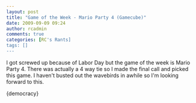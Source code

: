 ```yaml
---
layout: post
title: "Game of the Week - Mario Party 4 (Gamecube)"
date: 2009-09-09 09:24
author: rcadmin
comments: true
categories: [RC's Rants]
tags: []
---
```

I got screwed up because of Labor Day but the game of the week is Mario Party 4. There was actually a 4 way tie so I made the final call and picked this game. I haven't busted out the wavebirds in awhile so I'm looking forward to this. 



<div>{democracy}</div>
